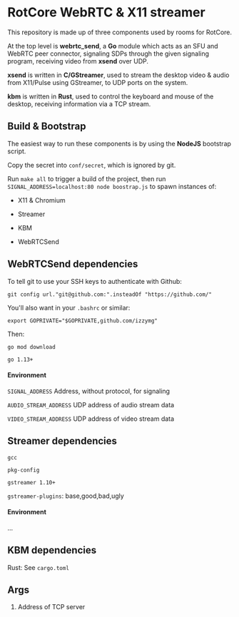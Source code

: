 # RotCore WebRTC & X11 streamer

This repository is made up of three components used by rooms for RotCore.

At the top level is **webrtc_send**, a **Go** module which acts as an SFU and WebRTC peer connector,
signaling SDPs through the given signaling program, receiving video from **xsend** over UDP.

**xsend** is written in **C/GStreamer**, used to stream the desktop video & audio from X11/Pulse using GStreamer, to UDP ports on the system.

**kbm** is written in **Rust**, used to control the keyboard and mouse of the desktop, receiving information via a TCP stream.

## Build & Bootstrap

The easiest way to run these components is by using the **NodeJS** bootstrap script.

Copy the secret into `conf/secret`, which is ignored by git.

Run `make all` to trigger a build of the project, then run `SIGNAL_ADDRESS=localhost:80 node boostrap.js` to spawn instances of:

* X11 & Chromium

* Streamer

* KBM

* WebRTCSend

## WebRTCSend dependencies

To tell git to use your SSH keys to authenticate with Github:

`git config url."git@github.com:".insteadOf "https://github.com/"`

You'll also want in your `.bashrc` or similar:

`export GOPRIVATE="$GOPRIVATE,github.com/izzymg"`

Then:

`go mod download`

`go 1.13+`

#### Environment

`SIGNAL_ADDRESS` Address, without protocol, for signaling

`AUDIO_STREAM_ADDRESS` UDP address of audio stream data

`VIDEO_STREAM_ADDRESS` UDP address of video stream data

## Streamer dependencies

`gcc`

`pkg-config`

`gstreamer 1.10+`

`gstreamer-plugins`: base,good,bad,ugly

#### Environment

...

## KBM dependencies

Rust: See `cargo.toml`

## Args

1. Address of TCP server